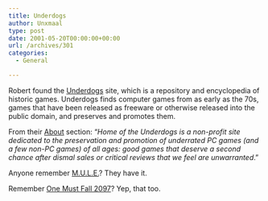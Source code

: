 ```yaml
---
title: Underdogs
author: Unxmaal
type: post
date: 2001-05-20T00:00:00+00:00
url: /archives/301
categories:
  - General

---
```

Robert found the <A HREF="http://www.theunderdogs.org/">Underdogs</A> site, which is a repository and encyclopedia of historic games. Underdogs finds computer games from as early as the 70s, games that have been released as freeware or otherwise released into the public domain, and preserves and promotes them. 

From their [About][1] section: &#8220;_Home of the Underdogs is a non-profit site dedicated to the preservation and promotion of underrated PC games (and a few non-PC games) of all ages: good games that deserve a second chance after dismal sales or critical reviews that we feel are unwarranted_.&#8221;

Anyone remember [M.U.L.E.][2]? They have it. 

Remember [One Must Fall 2097][3]? Yep, that too.

 [1]: http://www.theunderdogs.org/about.php
 [2]: http://www.theunderdogs.org/game.php?id=668
 [3]: http://www.theunderdogs.org/game.php?id=789